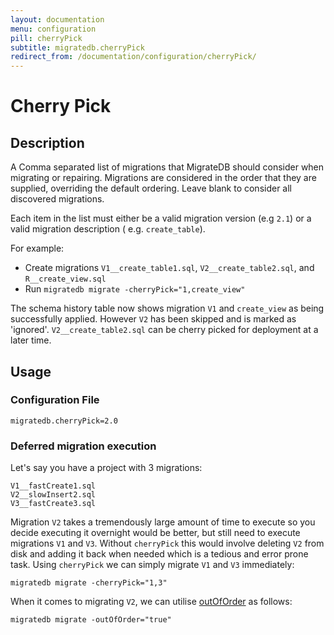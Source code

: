 ```yaml
---
layout: documentation
menu: configuration
pill: cherryPick
subtitle: migratedb.cherryPick
redirect_from: /documentation/configuration/cherryPick/
---
```


# Cherry Pick

## Description

A Comma separated list of migrations that MigrateDB should consider when migrating or repairing. Migrations
are considered in the order that they are supplied, overriding the default ordering. Leave blank to consider all
discovered migrations.<br/>

Each item in the list must either be a valid migration version (e.g `2.1`) or a valid migration description (
e.g. `create_table`).

For example:

- Create migrations `V1__create_table1.sql`, `V2__create_table2.sql`, and `R__create_view.sql`
- Run `migratedb migrate -cherryPick="1,create_view"`

The schema history table now shows migration `V1` and `create_view` as being successfully applied. However `V2` has been
skipped and is marked as 'ignored'. `V2__create_table2.sql` can be cherry picked for deployment at a later time.

## Usage

### Configuration File

```properties
migratedb.cherryPick=2.0
```

### Deferred migration execution

Let's say you have a project with 3 migrations:

```
V1__fastCreate1.sql
V2__slowInsert2.sql
V3__fastCreate3.sql
```

Migration `V2` takes a tremendously large amount of time to execute so you decide executing it overnight would be
better, but still need to execute migrations `V1` and `V3`. Without `cherryPick` this would involve deleting `V2` from
disk and adding it back when needed which is a tedious and error prone task. Using `cherryPick` we can simply
migrate `V1` and `V3` immediately:

```
migratedb migrate -cherryPick="1,3"
```

When it comes to migrating `V2`, we can utilise [outOfOrder](/migratedb/documentation/configuration/parameters/outOfOrder) as
follows:

```
migratedb migrate -outOfOrder="true"
```
